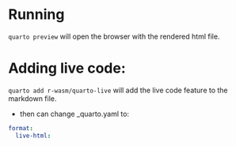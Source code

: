 # Running 

`quarto preview` will open the browser with the rendered html file.

# Adding live code:
`quarto add r-wasm/quarto-live` will add the live code feature to the markdown file.

- then can change _quarto.yaml to:
```yaml
format:
  live-html:
```